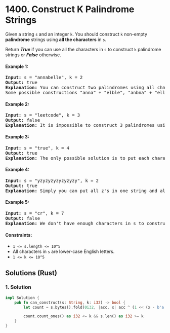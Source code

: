 # 1400. Construct K Palindrome Strings
Given a string `s` and an integer `k`. You should construct `k` non-empty **palindrome** strings using **all the characters** in `s`.

Return ***True*** if you can use all the characters in `s` to construct `k` palindrome strings or ***False*** otherwise.

#### Example 1:
<pre>
<strong>Input:</strong> s = "annabelle", k = 2
<strong>Output:</strong> true
<strong>Explanation:</strong> You can construct two palindromes using all characters in s.
Some possible constructions "anna" + "elble", "anbna" + "elle", "anellena" + "b"
</pre>

#### Example 2:
<pre>
<strong>Input:</strong> s = "leetcode", k = 3
<strong>Output:</strong> false
<strong>Explanation:</strong> It is impossible to construct 3 palindromes using all the characters of s.
</pre>

#### Example 3:
<pre>
<strong>Input:</strong> s = "true", k = 4
<strong>Output:</strong> true
<strong>Explanation:</strong> The only possible solution is to put each character in a separate string.
</pre>

#### Example 4:
<pre>
<strong>Input:</strong> s = "yzyzyzyzyzyzyzy", k = 2
<strong>Output:</strong> true
<strong>Explanation:</strong> Simply you can put all z's in one string and all y's in the other string. Both strings will be palindrome.
</pre>

#### Example 5:
<pre>
<strong>Input:</strong> s = "cr", k = 7
<strong>Output:</strong> false
<strong>Explanation:</strong> We don't have enough characters in s to construct 7 palindromes.
</pre>

#### Constraints:
* `1 <= s.length <= 10^5`
* All characters in `s` are lower-case English letters.
* `1 <= k <= 10^5`

## Solutions (Rust)

### 1. Solution
```Rust
impl Solution {
    pub fn can_construct(s: String, k: i32) -> bool {
        let count = s.bytes().fold(0i32, |acc, x| acc ^ (1 << (x - b'a')));

        count.count_ones() as i32 <= k && s.len() as i32 >= k
    }
}
```
